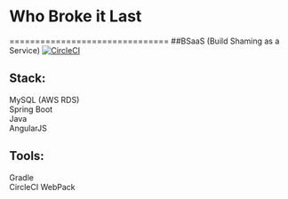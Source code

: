 # Who Broke it Last
===============================
##BSaaS (Build Shaming as a Service) [![CircleCI](https://circleci.com/gh/gardncl/whobrokeitlast.svg?style=shield)](https://circleci.com/gh/gardncl/whobrokeitlast)


## Stack:  
MySQL (AWS RDS)  
Spring Boot  
Java   
AngularJS

## Tools:  
Gradle  
CircleCI
WebPack
